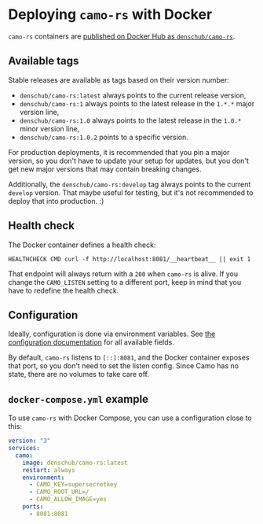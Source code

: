 # Deploying `camo-rs` with Docker

`camo-rs` containers are [published on Docker Hub as `denschub/camo-rs`](https://hub.docker.com/r/denschub/camo-rs).

## Available tags

Stable releases are available as tags based on their version number:

- `denschub/camo-rs:latest` always points to the current release version,
- `denschub/camo-rs:1` always points to the latest release in the `1.*.*` major version line,
- `denschub/camo-rs:1.0` always points to the latest release in the `1.0.*` minor version line,
- `denschub/camo-rs:1.0.2` points to a specific version.

For production deployments, it is recommended that you pin a major version, so you don't have to update your setup for updates, but you don't get new major versions that may contain breaking changes.

Additionally, the `denschub/camo-rs:develop` tag always points to the current `develop` version. That maybe useful for testing, but it's not recommended to deploy that into production. :)

## Health check

The Docker container defines a health check:

```
HEALTHCHECK CMD curl -f http://localhost:8081/__heartbeat__ || exit 1
```

That endpoint will always return with a `200` when `camo-rs` is alive. If you change the `CAMO_LISTEN` setting to a different port, keep in mind that you have to redefine the health check.

## Configuration

Ideally, configuration is done via environment variables. See [the configuration documentation](/docs/configuration.md) for all available fields.

By default, `camo-rs` listens to `[::]:8081`, and the Docker container exposes that port, so you don't need to set the listen config. Since Camo has no state, there are no volumes to take care off.

## `docker-compose.yml` example

To use `camo-rs` with Docker Compose, you can use a configuration close to this:

```yml
version: "3"
services:
  camo:
    image: denschub/camo-rs:latest
    restart: always
    environment:
      - CAMO_KEY=supersecretkey
      - CAMO_ROOT_URL=/
      - CAMO_ALLOW_IMAGE=yes
    ports:
      - 8081:8081
```
